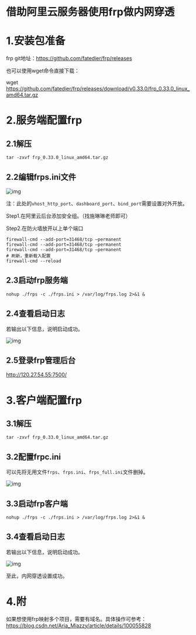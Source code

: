 # 借助阿里云服务器使用frp做内网穿透
# 1.安装包准备

frp git地址：https://github.com/fatedier/frp/releases

也可以使用wget命令直接下载：

wget https://github.com/fatedier/frp/releases/download/v0.33.0/frp_0.33.0_linux_amd64.tar.gz

# 2.服务端配置frp

## 2.1解压

```shell
tar -zxvf frp_0.33.0_linux_amd64.tar.gz
```

## 2.2编辑frps.ini文件

![img](file:///C:/Users/bdCloud/AppData/Local/Temp/msohtmlclip1/01/clip_image002.jpg)

注：此处的`vhost_http_port`、`dashboard_port`、`bind_port`需要设置对外开放。

Step1.在阿里云后台添加安全组。（找施琳琳老师即可）

Step2.在防火墙放开以上单个端口

```shell
firewall-cmd --add-port=31468/tcp –permanent
firewall-cmd --add-port=31468/tcp –permanent
firewall-cmd --add-port=31468/tcp –permanent
# 刷新，重新载入配置
firewall-cmd --reload
```

## 2.3启动frp服务端

```shell
nohup ./frps -c ./frps.ini > /var/log/frps.log 2>&1 &
```

## 2.4查看启动日志

若输出以下信息，说明启动成功。

![img](file:///C:/Users/bdCloud/AppData/Local/Temp/msohtmlclip1/01/clip_image004.jpg)

## 2.5登录frp管理后台

http://120.27.54.55:7500/

 

# 3.客户端配置frp

## 3.1解压

```shell
tar -zxvf frp_0.33.0_linux_amd64.tar.gz
```

## 3.2配置frpc.ini

可以先将无用文件`frps`、`frps.ini`、`frps_full.ini`文件删掉。

![img](file:///C:/Users/bdCloud/AppData/Local/Temp/msohtmlclip1/01/clip_image006.jpg)

## 3.3启动frp客户端

```shell
nohup ./frps -c ./frps.ini > /var/log/frps.log 2>&1 &
```

## 3.4查看启动日志

若输出以下信息，说明启动成功。

![img](file:///C:/Users/bdCloud/AppData/Local/Temp/msohtmlclip1/01/clip_image008.jpg)

至此，内网穿透设置成功。

# 4.附

如果想使用frp映射多个项目，需要有域名。具体操作可参考：https://blog.csdn.net/Aria_Miazzy/article/details/100055828